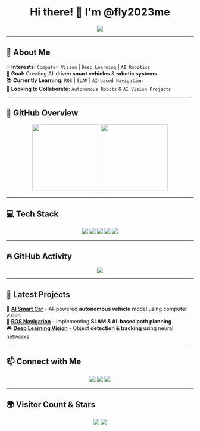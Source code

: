 <h1 align="center">Hi there! 👋 I'm @fly2023me</h1>

<p align="center">
  <img src="https://readme-typing-svg.demolab.com?font=Fira+Code&size=22&pause=2000&deleteSpeed=50&color=32CD32&center=true&vCenter=true&width=1200&lines=Passionate+about+Computer+Vision;Learning+ROS+%26+AI+Navigation;Building+Smart+AI-Powered+Vehicles!" />
</p>

---

## 🚀 About Me
💡 **Interests:** `Computer Vision` | `Deep Learning` | `AI Robotics`  
🎯 **Goal:** Creating AI-driven **smart vehicles** & **robotic systems**  
📚 **Currently Learning:** `ROS` | `SLAM` | `AI-based Navigation`  
🤝 **Looking to Collaborate:** `Autonomous Robots` & `AI Vision Projects`  

---

## 🌟 GitHub Overview

<div align="center">
  <img height="180em" src="https://github-readme-stats.vercel.app/api?username=fly2023me&show_icons=true&theme=tokyonight&count_private=true" />
  <img height="180em" src="https://github-readme-streak-stats.herokuapp.com/?user=fly2023me&theme=tokyonight" />
</div>

---

## 💻 Tech Stack

<p align="center">
  <img src="https://img.shields.io/badge/Python-3776AB?style=for-the-badge&logo=python&logoColor=white">
  <img src="https://img.shields.io/badge/C++-00599C?style=for-the-badge&logo=c%2B%2B&logoColor=white">
  <img src="https://img.shields.io/badge/OpenCV-5C3EE8?style=for-the-badge&logo=opencv&logoColor=white">
  <img src="https://img.shields.io/badge/ROS-22314E?style=for-the-badge&logo=ros&logoColor=white">
  <img src="https://img.shields.io/badge/Pytorch-EE4C2C?style=for-the-badge&logo=pytorch&logoColor=white">
</p>

---

## 🔥 GitHub Activity
<div align="center">
  <img src="https://github-readme-activity-graph.vercel.app/graph?username=fly2023me&theme=react-dark&hide_border=true&area=true">
</div>

---

## 🎯 Latest Projects
🚗 **[AI Smart Car](#)** - AI-powered **autonomous vehicle** model using computer vision  
🤖 **[ROS Navigation](#)** - Implementing **SLAM & AI-based path planning**  
🎮 **[Deep Learning Vision](#)** - Object **detection & tracking** using neural networks  

---

## 📫 Connect with Me
<p align="center">
  <a href="mailto:your-email@example.com"><img src="https://img.shields.io/badge/Email-D14836?style=for-the-badge&logo=gmail&logoColor=white"></a>
  <a href="https://linkedin.com/in/yourprofile"><img src="https://img.shields.io/badge/LinkedIn-0A66C2?style=for-the-badge&logo=linkedin&logoColor=white"></a>
  <a href="https://github.com/fly2023me"><img src="https://img.shields.io/github/followers/fly2023me?label=Follow&style=social"></a>
</p>

---

## 🌍 Visitor Count & Stars
<div align="center">
  <img src="https://komarev.com/ghpvc/?username=fly2023me&color=blue&style=flat-square">
  <img src="https://img.shields.io/github/stars/fly2023me?style=social">
</div>
